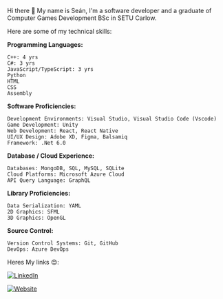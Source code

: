 Hi there 👋
My name is Seán, I'm a software developer and a graduate of Computer Games Development BSc in SETU Carlow.

Here are some of my technical skills:

**Programming Languages:**
    
    C++: 4 yrs
    C#: 3 yrs
    JavaScript/TypeScript: 3 yrs
    Python
    HTML
    CSS
    Assembly

**Software Proficiencies:**

    Development Environments: Visual Studio, Visual Studio Code (Vscode)
    Game Development: Unity
    Web Development: React, React Native
    UI/UX Design: Adobe XD, Figma, Balsamiq
    Framework: .Net 6.0

**Database / Cloud Experience:**

    Databases: MongoDB, SQL, MySQL, SQLite
    Cloud Platforms: Microsoft Azure Cloud
    API Query Language: GraphQL

**Library Proficiencies:**

    Data Serialization: YAML
    2D Graphics: SFML
    3D Graphics: OpenGL

**Source Control:**

    Version Control Systems: Git, GitHub
    DevOps: Azure DevOps

Heres My links 😊:

[![LinkedIn](https://img.shields.io/badge/LinkedIn-0077B5?style=for-the-badge&logo=linkedin&logoColor=white)](https://linkedin.com/in/sean-whelan117)

[![Website](https://img.shields.io/badge/website-My%20Website-orange)](https://seanwhelan117.wixsite.com/seanwhelan/about-8)




